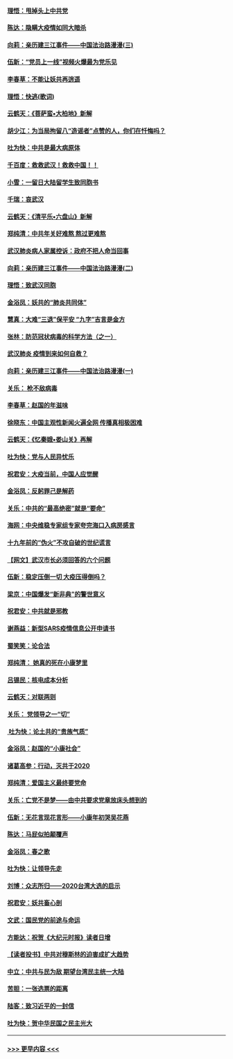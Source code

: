 #### [理悟：甩掉头上中共党](../pages/nsc993/n11838826.md?t=02030522) 
#### [陈达：隐瞒大疫情如同大暗杀](../pages/nsc993/n11838771.md?t=02030522) 
#### [向莉：亲历建三江事件——中国法治路漫漫(三)](../pages/nsc993/n11831825.md?t=02030522) 
#### [伍新：“党员上一线”视频火爆最为党乐见](../pages/nsc993/n11838200.md?t=02030522) 
#### [李春草：不能让妖共再逍遥](../pages/nsc993/n11838102.md?t=02030522) 
#### [理悟：快逃(歌词)](../pages/nsc993/n11838083.md?t=02030522) 
#### [云鹤天：《菩萨蛮▪大柏地》新解](../pages/nsc993/n11838059.md?t=02030522) 
#### [胡少江：为当局拘留八“造谣者”点赞的人，你们在忏悔吗？](../pages/nsc993/n11836801.md?t=02030522) 
#### [吐为快：中共是最大病原体](../pages/nsc993/n11836748.md?t=02030522) 
#### [千百度：救救武汉！救救中国！！](../pages/nsc993/n11836145.md?t=02030522) 
#### [小雪：一留日大陆留学生致同胞书](../pages/nsc993/n11834624.md?t=02030522) 
#### [千瑞：哀武汉](../pages/nsc993/n11833647.md?t=02030522) 
#### [云鹤天：《清平乐▪六盘山》新解](../pages/nsc993/n11833611.md?t=02030522) 
#### [郑纯清：中共年关好难熬 熬过更难熬](../pages/nsc993/n11833489.md?t=02030522) 
#### [武汉肺炎病人家属控诉：政府不把人命当回事](../pages/nsc993/n11833205.md?t=02030522) 
#### [向莉：亲历建三江事件——中国法治路漫漫(二)](../pages/nsc993/n11829102.md?t=02030522) 
#### [理悟：致武汉同胞](../pages/nsc993/n11831522.md?t=02030522) 
#### [金浴凤：妖共的“肺炎共同体”](../pages/nsc993/n11829448.md?t=02030522) 
#### [慧真：大难“三退”保平安 “九字”吉言是金方](../pages/nsc993/n11829501.md?t=02030522) 
#### [张林：防范冠状病毒的科学方法（之一）](../pages/nsc993/n11828618.md?t=02030522) 
#### [武汉肺炎 疫情到来如何自救？](../pages/nsc993/n11827632.md?t=02030522) 
#### [向莉：亲历建三江事件——中国法治路漫漫(一)](../pages/nsc993/n11827190.md?t=02030522) 
#### [关乐： 枪不敌病毒](../pages/nsc993/n11826746.md?t=02030522) 
#### [李春草：赵国的年滋味](../pages/nsc993/n11826321.md?t=02030522) 
#### [徐晓东：中国主观性新闻火遍全网 传播真相极困难](../pages/nsc993/n11826508.md?t=02030522) 
#### [云鹤天：《忆秦娥▪娄山关》再解](../pages/nsc993/n11824682.md?t=02030522) 
#### [吐为快：党与人民异忧乐](../pages/nsc993/n11824660.md?t=02030522) 
#### [祝君安：大疫当前，中国人应觉醒](../pages/nsc993/n11821946.md?t=02030522) 
#### [金浴凤：反躬罪己是解药](../pages/nsc993/n11820280.md?t=02030522) 
#### [关乐：中共的“最高绝密”就是“要命”](../pages/nsc993/n11816946.md?t=02030522) 
#### [海网：中央维稳专家组专家夸完海口入病房感言](../pages/nsc993/n11815138.md?t=02030522) 
#### [十九年前的“伪火”不攻自破的世纪谎言](../pages/nsc993/n11813238.md?t=02030522) 
#### [【网文】武汉市长必须回答的六个问题](../pages/nsc993/n11813848.md?t=02030522) 
#### [伍新：稳定压倒一切 大疫压得倒吗？](../pages/nsc993/n11812634.md?t=02030522) 
#### [梁京：中国爆发“新非典”的警世意义](../pages/nsc993/n11812554.md?t=02030522) 
#### [祝君安：中共就是邪教](../pages/nsc993/n11812431.md?t=02030522) 
#### [谢燕益：新型SARS疫情信息公开申请书](../pages/nsc993/n11808840.md?t=02030522) 
#### [蜀笑笑：论合法](../pages/nsc993/n11808064.md?t=02030522) 
#### [郑纯清： 她真的死在小康梦里](../pages/nsc993/n11806623.md?t=02030522) 
#### [吕锡民：核电成本分析](../pages/nsc993/n11806284.md?t=02030522) 
#### [云鹤天：对联两则](../pages/nsc993/n11805957.md?t=02030522) 
#### [关乐： 党领导之一“切”](../pages/nsc993/n11804505.md?t=02030522) 
#### [ 吐为快：论土共的“贵族气质”](../pages/nsc993/n11804490.md?t=02030522) 
#### [金浴凤：赵国的“小康社会”](../pages/nsc993/n11804452.md?t=02030522) 
#### [诸葛高参：行动，灭共于2020](../pages/nsc993/n11804120.md?t=02030522) 
#### [郑纯清：爱国主义最终要党命](../pages/nsc993/n11802197.md?t=02030522) 
#### [关乐：亡党不是梦——由中共要求党章放床头想到的](../pages/nsc993/n11802156.md?t=02030522) 
#### [伍新：无花言现花言形——小康年初哭吴花燕](../pages/nsc993/n11800044.md?t=02030522) 
#### [陈达：马屁似拍颠覆声](../pages/nsc993/n11800010.md?t=02030522) 
#### [金浴凤：春之歌](../pages/nsc993/n11797687.md?t=02030522) 
#### [吐为快：让领导先走](../pages/nsc993/n11797512.md?t=02030522) 
#### [刘博：众志所归——2020台湾大选的启示](../pages/nsc993/n11796878.md?t=02030522) 
#### [祝君安：妖共畜心剖](../pages/nsc993/n11794273.md?t=02030522) 
#### [文武：国民党的前途与命运](../pages/nsc993/n11794198.md?t=02030522) 
#### [方能达：祝贺《大纪元时报》读者日增](../pages/nsc993/n11793807.md?t=02030522) 
#### [【读者投书】中共对穆斯林的迫害成扩大趋势](../pages/nsc993/n11791371.md?t=02030522) 
#### [中立：中共与民为敌 期望台湾民主统一大陆](../pages/nsc993/n11790392.md?t=02030522) 
#### [苦胆：一张选票的距离](../pages/nsc993/n11788914.md?t=02030522) 
#### [陆客：致习近平的一封信](../pages/nsc993/n11788867.md?t=02030522) 
#### [吐为快：贺中华民国之民主光大](../pages/nsc993/n11788618.md?t=02030522) 

----
#### [ >>> 更早内容 <<< ](../indexes/nsc993-earlier.md)
